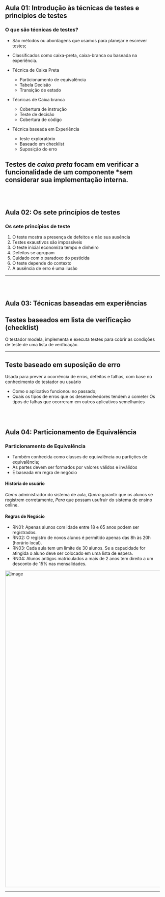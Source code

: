 ## Aula 01: Introdução às técnicas de testes e princípios de testes

### O que são técnicas de testes?

* São métodos ou abordagens que usamos para planejar e escrever testes;

* Classificados como caixa-preta, caixa-branca ou baseada na experiência.

* Técnica de Caixa Preta
   * Particionamento de equivalência
   * Tabela Decisão
   * Transição de estado

* Técnicas de Caixa branca
   * Cobertura de instrução
   * Teste de decisão
   * Cobertura de código 

* Técnica baseada em Experiência
   * teste exploratório
   * Baseado em checklist
   * Suposição do erro
 
Testes de *caixa preta* focam em verificar a funcionalidade de um componente *sem considerar sua implementação interna.
---

<br><br>
<div style="page-break-after: always;"></div>

## Aula 02: Os sete princípios de testes

### Os sete princípios de teste

1. O teste mostra a presença de defeitos e não sua ausência
2. Testes exaustivos são impossíveis
3. O teste inicial economiza tempo e dinheiro
4. Defeitos se agrupam
5. Cuidado com o paradoxo do pesticida
6. O teste depende do contexto
7. A ausência de erro é uma ilusão

---

<br><br>
<div style="page-break-after: always;"></div>

## Aula 03: Técnicas baseadas em experiências

## Testes baseados em lista de verificação (checklist)

O testador modela, implementa e executa testes para cobrir as condições de teste de uma lista de verificação.

---

## Teste baseado em suposição de erro

Usada para prever a ocorrência de erros, defeitos e falhas, com base no conhecimento do testador ou usuário

* Como o aplicativo funcionou no passado;
* Quais os tipos de erros que os desenvolvedores tendem a cometer
Os tipos de falhas que ocorreram em outros aplicativos semelhantes

<br><br>
<div style="page-break-after: always;"></div>

## Aula 04: Particionamento de Equivalência

### Particionamento de Equivalência

* Também conhecida como classes de equivalência ou partições de equivalência;
* As partes devem ser formados por valores válidos e inválidos
* É baseada em regra de negócio

#### História de usuário

*Como* administrador do sistema de aula,
*Quero* garantir que os alunos se registrem corretamente,
*Para* que possam usufruir do sistema de ensino online.

#### Regras de Negócio
* RN01: Apenas alunos com idade entre 18 e 65 anos podem ser registrados.
* RN02: O registro de novos alunos é permitido apenas das 8h às 20h (horário local).
* RN03: Cada aula tem um limite de 30 alunos. Se a capacidade for atingida o aluno deve ser colocado em uma lista de espera.
* RN04: Alunos antigos matriculados a mais de 2 anos tem direito a um desconto de 15% nas mensalidades.

<img width="1364" height="1030" alt="image" src="https://github.com/user-attachments/assets/925e4200-bb86-4483-94ba-6afc1e505678" />


---

<br><br>
<div style="page-break-after: always;"></div>
